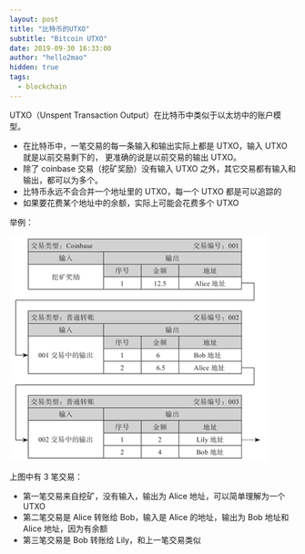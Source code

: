 ```yaml
---
layout: post
title: "比特币的UTXO"
subtitle: "Bitcoin UTXO"
date: 2019-09-30 16:33:00
author: "hello2mao"
hidden: true
tags:
  - blockchain
---
```



UTXO（Unspent Transaction Output）在比特币中类似于以太坊中的账户模型。

- 在比特币中，一笔交易的每一条输入和输出实际上都是 UTXO，输入 UTXO 就是以前交易剩下的， 更准确的说是以前交易的输出 UTXO。
- 除了 coinbase 交易（挖矿奖励）没有输入 UTXO 之外，其它交易都有输入和输出，都可以为多个。
- 比特币永远不会合并一个地址里的 UTXO，每一个 UTXO 都是可以追踪的
- 如果要花费某个地址中的余额，实际上可能会花费多个 UTXO

举例：

![](/img/posts/utxo-eg.png)

上图中有 3 笔交易：

- 第一笔交易来自挖矿，没有输入，输出为 Alice 地址，可以简单理解为一个 UTXO
- 第二笔交易是 Alice 转账给 Bob，输入是 Alice 的地址，输出为 Bob 地址和 Alice 地址，因为有余额
- 第三笔交易是 Bob 转账给 Lily，和上一笔交易类似
